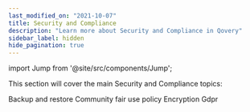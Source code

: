 ```yaml
---
last_modified_on: "2021-10-07"
title: Security and Compliance
description: "Learn more about Security and Compliance in Qovery"
sidebar_label: hidden
hide_pagination: true
---
```


import Jump from '@site/src/components/Jump';

This section will cover the main Security and Compliance topics:

<Jump to="/docs/security-and-compliance/backup-and-restore/">Backup and restore</Jump>
<Jump to="/docs/security-and-compliance/community-fair-use-policy/">Community fair use policy</Jump>
<Jump to="/docs/security-and-compliance/encryption/">Encryption</Jump>
<Jump to="/docs/security-and-compliance/gdpr/">Gdpr</Jump>



